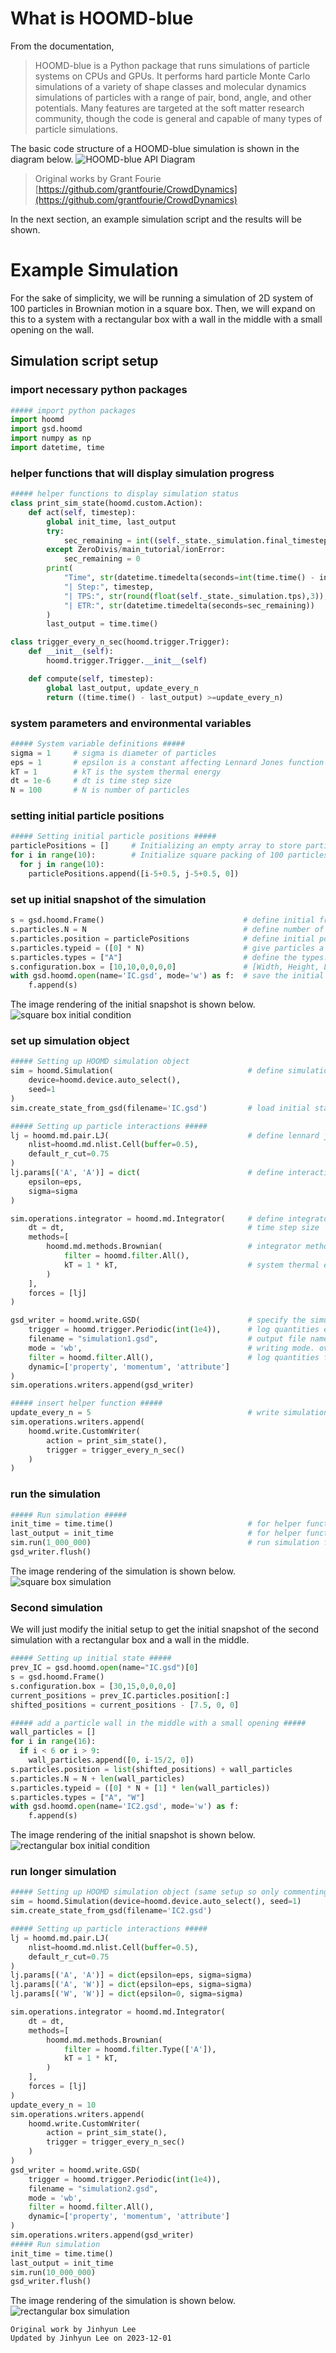 # What is HOOMD-blue

From the documentation,
>HOOMD-blue is a Python package that runs simulations of particle systems on CPUs and GPUs. It performs hard particle Monte Carlo simulations of a variety of shape classes and molecular dynamics simulations of particles with a range of pair, bond, angle, and other potentials. Many features are targeted at the soft matter research community, though the code is general and capable of many types of particle simulations.

The basic code structure of a HOOMD-blue simulation is shown in the diagram below.
![HOOMD-blue API Diagram](api_diagram.png)
>Original works by Grant Fourie [https://github.com/grantfourie/CrowdDynamics](https://github.com/grantfourie/CrowdDynamics)

In the next section, an example simulation script and the results will be shown.

# Example Simulation

For the sake of simplicity, we will be running a simulation of 2D system of 100 particles in Brownian motion in a square box. Then, we will expand on this to a system with a rectangular box with a wall in the middle with a small opening on the wall.

## Simulation script setup

### import necessary python packages
```python
##### import python packages
import hoomd
import gsd.hoomd
import numpy as np
import datetime, time
```

### helper functions that will display simulation progress
```python
##### helper functions to display simulation status
class print_sim_state(hoomd.custom.Action):
    def act(self, timestep):
        global init_time, last_output
        try:
            sec_remaining = int((self._state._simulation.final_timestep - timestep) / self._state._simulation.tps)
        except ZeroDivis/main_tutorial/ionError:
            sec_remaining = 0
        print(
            "Time", str(datetime.timedelta(seconds=int(time.time() - init_time))),
            "| Step:", timestep,
            "| TPS:", str(round(float(self._state._simulation.tps),3)),
            "| ETR:", str(datetime.timedelta(seconds=sec_remaining))
        )
        last_output = time.time()

class trigger_every_n_sec(hoomd.trigger.Trigger):
    def __init__(self):
        hoomd.trigger.Trigger.__init__(self)

    def compute(self, timestep):
        global last_output, update_every_n
        return ((time.time() - last_output) >=update_every_n)
```

### system parameters and environmental variables
```python
##### System variable definitions #####
sigma = 1     # sigma is diameter of particles
eps = 1       # epsilon is a constant affecting Lennard Jones function steepness/energy
kT = 1        # kT is the system thermal energy
dt = 1e-6     # dt is time step size
N = 100       # N is number of particles
```

### setting initial particle positions
```python
##### Setting initial particle positions #####
particlePositions = []     # Initializing an empty array to store particle positions
for i in range(10):        # Initialize square packing of 100 particles [10X10]
  for j in range(10):
    particlePositions.append([i-5+0.5, j-5+0.5, 0])
```

### set up initial snapshot of the simulation
```python
s = gsd.hoomd.Frame()                               # define initial frame
s.particles.N = N                                   # define number of particles
s.particles.position = particlePositions            # define initial positions
s.particles.typeid = ([0] * N)                      # give particles a type id (all particles are the same type here)
s.particles.types = ["A"]                           # define the types. only 1 type here
s.configuration.box = [10,10,0,0,0,0]               # [Width, Height, Length, x0, y0, z0]
with gsd.hoomd.open(name='IC.gsd', mode='w') as f:  # save the initial state as .gsd file
    f.append(s)
```

The image rendering of the initial snapshot is shown below.
![square box initial condition](vis/main_tutorial/IC1.png)

### set up simulation object
```python
##### Setting up HOOMD simulation object
sim = hoomd.Simulation(                              # define simulation object and specify device and seed
    device=hoomd.device.auto_select(),
    seed=1
)
sim.create_state_from_gsd(filename='IC.gsd')         # load initial state

##### Setting up particle interactions #####
lj = hoomd.md.pair.LJ(                               # define lennard jones force
    nlist=hoomd.md.nlist.Cell(buffer=0.5),
    default_r_cut=0.75
)
lj.params[('A', 'A')] = dict(                        # define interaction between the particles type A.
    epsilon=eps,
    sigma=sigma
) 

sim.operations.integrator = hoomd.md.Integrator(     # define integrator
    dt = dt,                                         # time step size
    methods=[
        hoomd.md.methods.Brownian(                   # integrator method. you are most likely to be using either Brownian or Langevin. check documentation for details
            filter = hoomd.filter.All(),
            kT = 1 * kT,                             # system thermal energy
        )
    ],
    forces = [lj]
)

gsd_writer = hoomd.write.GSD(                        # specify the simulation output
    trigger = hoomd.trigger.Periodic(int(1e4)),      # log quantities every 1e4 time steps
    filename = "simulation1.gsd",                    # output file name
    mode = 'wb',                                     # writing mode. overwrite if exist
    filter = hoomd.filter.All(),                     # log quantities for all particles
    dynamic=['property', 'momentum', 'attribute']
)
sim.operations.writers.append(gsd_writer)

##### insert helper function #####
update_every_n = 5                                   # write simulation status every 5 seconds
sim.operations.writers.append(
    hoomd.write.CustomWriter(
        action = print_sim_state(),
        trigger = trigger_every_n_sec()
    )
)
```
### run the simulation
```python
##### Run simulation #####
init_time = time.time()                              # for helper function
last_output = init_time                              # for helper function
sim.run(1_000_000)                                   # run simulation for 5e6 number of time steps. since dt is 1e-6, the whole simulation will run for 5 unit time.
gsd_writer.flush()
```
The image rendering of the simulation is shown below.
![square box simulation](vis/main_tutorial/sim1.gif)

### Second simulation

We will just modify the initial setup to get the initial snapshot of the second simulation with a rectangular box and a wall in the middle.

```python
##### Setting up initial state #####
prev_IC = gsd.hoomd.open(name="IC.gsd")[0]
s = gsd.hoomd.Frame()
s.configuration.box = [30,15,0,0,0,0]
current_positions = prev_IC.particles.position[:]
shifted_positions = current_positions - [7.5, 0, 0]

##### add a particle wall in the middle with a small opening #####
wall_particles = []
for i in range(16):
  if i < 6 or i > 9:
    wall_particles.append([0, i-15/2, 0])
s.particles.position = list(shifted_positions) + wall_particles
s.particles.N = N + len(wall_particles)
s.particles.typeid = ([0] * N + [1] * len(wall_particles))
s.particles.types = ["A", "W"]
with gsd.hoomd.open(name='IC2.gsd', mode='w') as f:
    f.append(s)
```
The image rendering of the initial snapshot is shown below.
![rectangular box initial condition](vis/main_tutorial/IC2.png)

### run longer simulation
```python
##### Setting up HOOMD simulation object (same setup so only commenting on changes) #####
sim = hoomd.Simulation(device=hoomd.device.auto_select(), seed=1)
sim.create_state_from_gsd(filename='IC2.gsd')

##### Setting up particle interactions #####
lj = hoomd.md.pair.LJ(
    nlist=hoomd.md.nlist.Cell(buffer=0.5),
    default_r_cut=0.75
)
lj.params[('A', 'A')] = dict(epsilon=eps, sigma=sigma)
lj.params[('A', 'W')] = dict(epsilon=eps, sigma=sigma)                          # walls have the same LJ interaction with the particles
lj.params[('W', 'W')] = dict(epsilon=0, sigma=sigma)                            # between walls, there's no interaction and thus 0 potential well depth

sim.operations.integrator = hoomd.md.Integrator(
    dt = dt,
    methods=[
        hoomd.md.methods.Brownian(
            filter = hoomd.filter.Type(['A']),                                  # walls are fixed and thus only the Brownian particles get integrated
            kT = 1 * kT,                                                        # system thermal energy let's increase it to 3 so that the particles move a bit faster
        )
    ],
    forces = [lj]
)
update_every_n = 10
sim.operations.writers.append(
    hoomd.write.CustomWriter(
        action = print_sim_state(),
        trigger = trigger_every_n_sec()
    )
)
gsd_writer = hoomd.write.GSD(
    trigger = hoomd.trigger.Periodic(int(1e4)),
    filename = "simulation2.gsd",
    mode = 'wb',
    filter = hoomd.filter.All(),
    dynamic=['property', 'momentum', 'attribute']
)
sim.operations.writers.append(gsd_writer)
##### Run simulation
init_time = time.time()
last_output = init_time
sim.run(10_000_000)
gsd_writer.flush()
```
The image rendering of the simulation is shown below.
![rectangular box simulation](vis/main_tutorial/sim2.gif)

```
Original work by Jinhyun Lee
Updated by Jinhyun Lee on 2023-12-01
```
